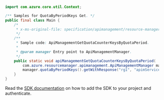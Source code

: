 ```java
import com.azure.core.util.Context;

/** Samples for QuotaByPeriodKeys Get. */
public final class Main {
    /*
     * x-ms-original-file: specification/apimanagement/resource-manager/Microsoft.ApiManagement/stable/2021-08-01/examples/ApiManagementGetQuotaCounterKeysByQuotaPeriod.json
     */
    /**
     * Sample code: ApiManagementGetQuotaCounterKeysByQuotaPeriod.
     *
     * @param manager Entry point to ApiManagementManager.
     */
    public static void apiManagementGetQuotaCounterKeysByQuotaPeriod(
        com.azure.resourcemanager.apimanagement.ApiManagementManager manager) {
        manager.quotaByPeriodKeys().getWithResponse("rg1", "apimService1", "ba", "0_P3Y6M4DT12H30M5S", Context.NONE);
    }
}
```

Read the [SDK documentation](https://github.com/Azure/azure-sdk-for-java/blob/azure-resourcemanager-apimanagement_1.0.0-beta.3/sdk/apimanagement/azure-resourcemanager-apimanagement/README.md) on how to add the SDK to your project and authenticate.

